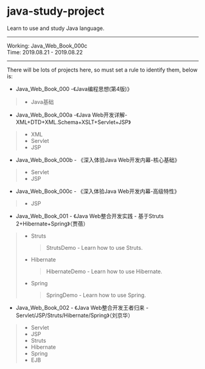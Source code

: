 # java-study-project

Learn to use and study Java language.
*****
Working:  Java_Web_Book_000c  
Time:     2019.08.21 - 2019.08.22
*****
There will be lots of projects here, so must set a rule to identify them, below is:  

- Java_Web_Book_000 -《Java编程思想(第4版)》

> - Java基础

- Java_Web_Book_000a -《Java Web开发详解-XML+DTD+XML.Schema+XSLT+Servlet+JSP》

> - XML
> - Servlet
> - JSP

- Java_Web_Book_000b - 《深入体验Java Web开发内幕-核心基础》

> - Servlet 
> - JSP

- Java_Web_Book_000c - 《深入体验Java Web开发内幕-高级特性》

> - JSP

- Java_Web_Book_001 - 《Java Web整合开发实践 - 基于Struts 2+Hibernate+Spring》（贾蓓）

> - Struts
>
>   > StrutsDemo		  - Learn how to use Struts.
>
> - Hibernate
>
>   > HibernateDemo 	- Learn how to use Hibernate.
>
> - Spring
>
>   > SpringDemo		  - Learn how to use Spring.

- Java_Web_Book_002 - 《Java Web整合开发王者归来 - Servlet/JSP/Struts/Hibernate/Spring》（刘京华）

> - Servlet
> - JSP
> - Struts
> - Hibernate
> - Spring
> - EJB
